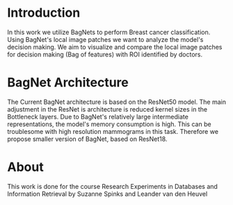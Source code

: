 # Introduction

In this work we utilize BagNets to perform Breast cancer classification. Using BagNet's local image patches we want to analyze the model's decision making. We aim to visualize and compare the local image patches for decision making (Bag of features) with ROI identified by doctors. 
 
# BagNet Architecture
The Current BagNet architecture is based on the ResNet50 model. The main adjustment in the ResNet is architecture is reduced kernel sizes in the Bottleneck layers. Due to BagNet's relatively large intermediate representations, the model's memory consumption is high. This can be troublesome with high resolution mammograms in this task. Therefore we propose smaller version of BagNet, based on ResNet18. 

# About
This work is done for the course Research Experiments in Databases and Information Retrieval by Suzanne Spinks and Leander van den Heuvel


